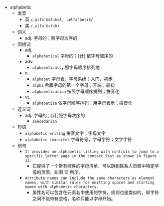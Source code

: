- alphabetic
  - 发音
    - 英 `/,ælfə'betikəl, ,ælfə'betik/`
    - 美 `/,ælfə'bɛtɪk/`
  - 词义
    - adj. 字母的；照字母次序的
  - 同根词
    - adj.
      - `alphabetical` 字母的；[计] 依字母顺序的
    - adv.
      - `alphabetically` 照字母顺序排列地
    - n.
      - `alphabet` 字母表，字母系统；入门，初步
      - `alpha` 希腊字母的第一个字母；开端；最初
      - `alphabetization` 按照字母顺序排列；拼音化
    - vt.
      - `alphabetize` 依字母顺序排列；用字母表示；拼音化
  - 近义词
    - adj. 字母的；[计]照字母次序的
      - `abecedarian`
  - 短语
    - `alphabetic writing` 拼音文字；字母文字 
    - `alphabetic character` 字母符号，字母字符；文字字符 
  - 例句
    - `It provides an alphabetic listing with controls to jump to a specific letter page in the contact list as shown in figure 13.`
      - 它提供了一个带有控件的字母清单，可以跳到联系人页面中特定字母的页面，如图 13 所示。
    - `Attribute names can include the same characters as element names, with similar rules for omitting spaces and starting names with alphabetic characters.`
      - 属性名可以包含在元素名中使用的字符，规则也是类似的，即字符之间不能带有空格，名称只能以字母开始。

